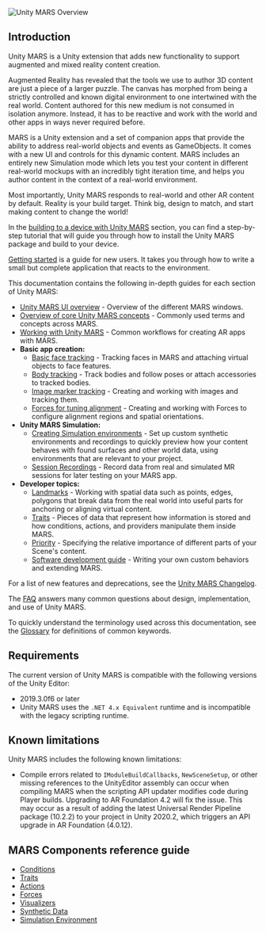 ![Unity MARS Overview](images/mars-landing-image.png)

## Introduction

Unity MARS is a Unity extension that adds new functionality to support augmented and mixed reality content creation.

Augmented Reality has revealed that the tools we use to author 3D content are just a piece of a larger puzzle.
The canvas has morphed from being a strictly controlled and known digital environment to one intertwined with the real world.
Content authored for this new medium is not consumed in isolation anymore.
Instead, it has to be reactive and work with the world and other apps in ways never required before.

MARS is a Unity extension and a set of companion apps that provide the ability to address real-world objects and events as GameObjects.
It comes with a new UI and controls for this dynamic content.
MARS  includes an entirely new Simulation mode which lets you test your content in different real-world mockups with an incredibly tight iteration time, and helps you author content in the context of a real-world environment.

Most importantly, Unity MARS responds to real-world and other AR content by default.
Reality is your build target.
Think big, design to match, and start making content to change the world!

In the [building to a device with Unity MARS](BuildingToADeviceWithMARS.md) section, you can find a step-by-step tutorial that will guide you through how to install the Unity MARS package and build to your device.

[Getting started](GettingStarted.md) is a guide for new users. It takes you through how to write a small but complete application that reacts to the environment.

This documentation contains the following in-depth guides for each section of Unity MARS:

* [Unity MARS UI overview](UIOverview.md) - Overview of the different MARS windows.
* [Overview of core Unity MARS concepts](MARSConcepts.md) - Commonly used terms and concepts across MARS.
* [Working with Unity MARS](WorkingWithMARS.md) - Common workflows for creating AR apps with MARS.
* __Basic app creation:__
    * [Basic face tracking](FaceTracking.md) - Tracking faces in MARS and attaching virtual objects to face features.
    * [Body tracking](BodyTracking.md) - Track bodies and follow poses or attach accessories to tracked bodies.
    * [Image marker tracking](Markers.md) - Creating and working with images and tracking them.
    * [Forces for tuning alignment](Forces.md) - Creating and working with Forces to configure alignment regions and spatial orientations.
* __Unity MARS Simulation:__
    * [Creating Simulation environments](SimulationEnvironments.md) - Set up custom synthetic environments and recordings to quickly preview how your content behaves with found surfaces and other world data, using environments that are relevant to your project.
    * [Session Recordings](SessionRecordings.md) - Record data from real and simulated MR sessions for later testing on your  MARS app.
* __Developer topics:__
    * [Landmarks](Landmarks.md) - Working with spatial data such as points, edges, polygons that break data from the real world into useful parts for anchoring or aligning virtual content.
    * [Traits](Traits.md) - Pieces of data that represent how information is stored and how conditions, actions, and providers manipulate them inside MARS.
    * [Priority](Priority.md) - Specifying the relative importance of different parts of your Scene's content.
    * [Software development guide](SoftwareDevelopmentGuide.md) - Writing your own custom behaviors and extending MARS.


For a list of new features and deprecations, see the [Unity MARS Changelog](../changelog/CHANGELOG.html).

The [FAQ](FAQ.md) answers many common questions about design, implementation, and use of Unity MARS.

To quickly understand the terminology used across this documentation, see the [Glossary](Glossary.md) for definitions of common keywords.


## Requirements
The current version of Unity MARS is compatible with the following versions of the Unity Editor:

* 2019.3.0f6 or later
* Unity MARS uses the `.NET 4.x Equivalent` runtime and is incompatible with the legacy scripting runtime.

## Known limitations

Unity MARS includes the following known limitations:

* Compile errors related to `IModuleBuildCallbacks`, `NewSceneSetup`, or other missing references to the UnityEditor assembly can occur when compiling MARS when the scripting API updater modifies code during Player builds. Upgrading to AR Foundation 4.2 will fix the issue. This may occur as a result of adding the latest Universal Render Pipeline package (10.2.2) to your project in Unity 2020.2, which triggers an API upgrade in AR Foundation (4.0.12).

## MARS Components reference guide
* [Conditions](ReferenceGuideConditions.md)
* [Traits](ReferenceGuideTraits.md)
* [Actions](ReferenceGuideActions.md)
* [Forces](ReferenceGuideForces.md)
* [Visualizers](ReferenceGuideVisualizers.md)
* [Synthetic Data](ReferenceGuideSyntheticData.md)
* [Simulation Environment](ReferenceGuideSimulationEnvironmentComponents.md)

